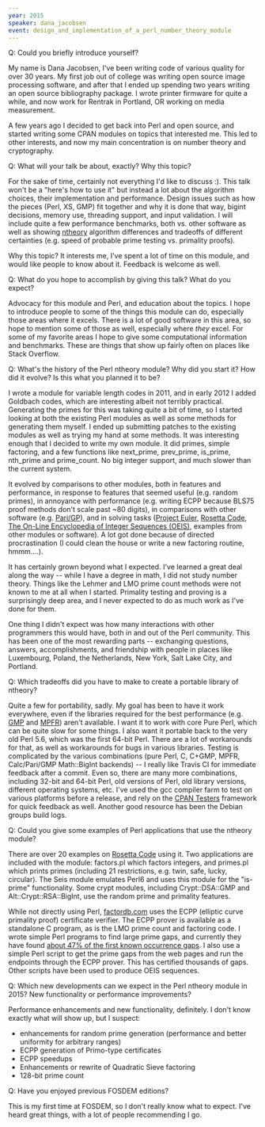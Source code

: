 ```yaml
---
year: 2015
speaker: dana_jacobsen 
event: design_and_implementation_of_a_perl_number_theory_module 
---
```


Q: Could you briefly introduce yourself?

My name is Dana Jacobsen, I've been writing code of various quality for over 30 years.  My first job out of college was writing open source image processing software, and after that I ended up spending two years writing an open source bibliography package.  I wrote printer firmware for quite a while, and now work for Rentrak in Portland, OR working on media measurement.

A few years ago I decided to get back into Perl and open source, and started writing some CPAN modules on topics that interested me.  This led to other interests, and now my main concentration is on number theory and cryptography.

Q: What will your talk be about, exactly? Why this topic?

For the sake of time, certainly not everything I'd like to discuss :).  This talk won't be a "here's how to use it" but instead a lot about the algorithm choices, their implementation and performance.  Design issues such as how the pieces (Perl, XS, GMP) fit together and why it is done that way, bigint decisions, memory use, threading support, and input validation.  I will include quite a few performance benchmarks, both vs. other software as well as showing [ntheory](https://metacpan.org/pod/ntheory) algorithm differences and tradeoffs of different certainties (e.g. speed of probable prime testing vs. primality proofs).

Why this topic?  It interests me, I've spent a lot of time on this module, and would like people to know about it.  Feedback is welcome as well.

Q: What do you hope to accomplish by giving this talk? What do you expect?

Advocacy for this module and Perl, and education about the topics.  I hope to introduce people to some of the things this module can do, especially those areas where it excels.  There is a lot of good software in this area, so hope to mention some of those as well, especially where *they* excel.  For some of my favorite areas I hope to give some computational information and benchmarks.  These are things that show up fairly often on places like Stack Overflow.

Q: What's the history of the Perl ntheory module? Why did you start it? How did it evolve? Is this what you planned it to be?

I wrote a module for variable length codes in 2011, and in early 2012 I added Goldbach codes, which are interesting albeit not terribly practical.  Generating the primes for this was taking quite a bit of time, so I started looking at both the existing Perl modules as well as some methods for generating them myself.  I ended up submitting patches to the existing modules as well as trying my hand at some methods.  It was interesting enough that I decided to write my own module.  It did primes, simple factoring, and a few functions like next\_prime, prev\_prime, is\_prime, nth\_prime and prime\_count.  No big integer support, and much slower than the current system.

It evolved by comparisons to other modules, both in features and performance, in response to features that seemed useful (e.g. random primes), in annoyance with performance (e.g. writing ECPP because BLS75 proof methods don't scale past ~80 digits), in comparisons with other software (e.g. [Pari/GP](http://pari.math.u-bordeaux.fr/)), and in solving tasks ([Project Euler](https://projecteuler.net/), [Rosetta Code](http://rosettacode.org/wiki/Rosetta_Code), [The On-Line Encyclopedia of Integer Sequences (OEIS)](https://oeis.org/), examples from other modules or software).  A lot got done because of directed procrastination (I could clean the house or write a new factoring routine, hmmm....).

It has certainly grown beyond what I expected.  I've learned a great deal along the way -- while I have a degree in math, I did not study number theory.  Things like the Lehmer and LMO prime count methods were not known to me at all when I started.  Primality testing and proving is a surprisingly deep area, and I never expected to do as much work as I've done for them.

One thing I didn't expect was how many interactions with other programmers this would have, both in and out of the Perl community.  This has been one of the most rewarding parts -- exchanging questions, answers, accomplishments, and friendship with people in places like Luxembourg, Poland, the Netherlands, New York, Salt Lake City, and Portland.

Q: Which tradeoffs did you have to make to create a portable library of ntheory?

Quite a few for portability, sadly.  My goal has been to have it work everywhere, even if the libraries required for the best performance (e.g. [GMP](https://gmplib.org/) and [MPFR](http://www.mpfr.org/)) aren't available.  I want it to work with core Pure Perl, which can be quite slow for some things.  I also want it portable back to the very old Perl 5.6, which was the first 64-bit Perl.  There are a lot of workarounds for that, as well as workarounds for bugs in various libraries.  Testing is complicated by the various combinations (pure Perl, C, C+GMP, MPFR, Calc/Pari/GMP Math::BigInt backends) -- I really like Travis CI for immediate feedback after a commit.  Even so, there are many more combinations, including 32-bit and 64-bit Perl, old versions of Perl, old library versions, different operating systems, etc.  I've used the gcc compiler farm to test on various platforms before a release, and rely on the [CPAN Testers](http://cpantesters.org/) framework for quick feedback as well.  Another good resource has been the Debian groups build logs.

Q: Could you give some examples of Perl applications that use the ntheory module?

There are over 20 examples on [Rosetta Code](http://rosettacode.org) using it.  Two applications are included with the module:  factors.pl which factors integers, and primes.pl which prints primes (including 21 restrictions, e.g. twin, safe, lucky, circular).  The Seis module emulates Perl6 and uses this module for the "is-prime" functionality.  Some crypt modules, including Crypt::DSA::GMP and Alt::Crypt::RSA::BigInt, use the random prime and primality features.

While not directly using Perl, [factordb.com](http://factordb.com) uses the ECPP (elliptic curve primality proof) certificate verifier.  The ECPP prover is available as a standalone C program, as is the LMO prime count and factoring code.  I wrote simple Perl programs to find large prime gaps, and currently they have found [about 47% of the first known occurrence gaps](http://www.trnicely.net/#TPG).  I also use a simple Perl script to get the prime gaps from the web pages and run the endpoints through the ECPP prover.  This has certified thousands of gaps.  Other scripts have been used to produce OEIS sequences.

Q: Which new developments can we expect in the Perl ntheory module in 2015? New functionality or performance improvements?

Performance enhancements and new functionality, definitely.  I don't know exactly what will show up, but I suspect:
  - enhancements for random prime generation (performance and better uniformity for arbitrary ranges)
  - ECPP generation of Primo-type certificates
  - ECPP speedups
  - Enhancements or rewrite of Quadratic Sieve factoring
  - 128-bit prime count

Q: Have you enjoyed previous FOSDEM editions?

This is my first time at FOSDEM, so I don't really know what to expect.  I've heard great things, with a lot of people recommending I go.
